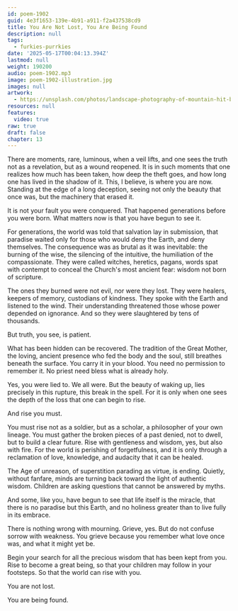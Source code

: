 ```yaml
---
id: poem-1902
guid: 4e3f1653-139e-4b91-a911-f2a437538cd9
title: You Are Not Lost, You Are Being Found
description: null
tags:
  - furkies-purrkies
date: '2025-05-17T00:04:13.394Z'
lastmod: null
weight: 190200
audio: poem-1902.mp3
image: poem-1902-illustration.jpg
images: null
artwork:
  - https://unsplash.com/photos/landscape-photography-of-mountain-hit-by-sun-rays-78A265wPiO4
resources: null
features:
  video: true
raw: true
draft: false
chapter: 13
---
```


There are moments, rare, luminous, when a veil lifts, and one sees the truth not as a revelation, but as a wound reopened. It is in such moments that one realizes how much has been taken, how deep the theft goes, and how long one has lived in the shadow of it. This, I believe, is where you are now. Standing at the edge of a long deception, seeing not only the beauty that once was, but the machinery that erased it.

It is not your fault you were conquered. That happened generations before you were born. What matters now is that you have begun to see it.

For generations, the world was told that salvation lay in submission, that paradise waited only for those who would deny the Earth, and deny themselves. The consequence was as brutal as it was inevitable: the burning of the wise, the silencing of the intuitive, the humiliation of the compassionate.
They were called witches, heretics, pagans, words spat with contempt to conceal the Church's most ancient fear: wisdom not born of scripture.

The ones they burned were not evil, nor were they lost. They were healers, keepers of memory, custodians of kindness. They spoke with the Earth and listened to the wind. Their understanding threatened those whose power depended on ignorance. And so they were slaughtered by tens of thousands.

But truth, you see, is patient.

What has been hidden can be recovered. The tradition of the Great Mother, the loving, ancient presence who fed the body and the soul, still breathes beneath the surface. You carry it in your blood. You need no permission to remember it. No priest need bless what is already holy.

Yes, you were lied to. We all were. But the beauty of waking up, lies precisely in this rupture, this break in the spell. For it is only when one sees the depth of the loss that one can begin to rise.

And rise you must.

You must rise not as a soldier, but as a scholar, a philosopher of your own lineage. You must gather the broken pieces of a past denied, not to dwell, but to build a clear future. Rise with gentleness and wisdom, yes, but also with fire. For the world is perishing of forgetfulness, and it is only through a reclamation of love, knowledge, and audacity that it can be healed.

The Age of unreason, of superstition parading as virtue, is ending. Quietly, without fanfare, minds are turning back toward the light of authentic wisdom. Children are asking questions that cannot be answered by myths.

And some, like you, have begun to see that life itself is the miracle, that there is no paradise but this Earth, and no holiness greater than to live fully in its embrace.

There is nothing wrong with mourning. Grieve, yes. But do not confuse sorrow with weakness. You grieve because you remember what love once was, and what it might yet be.

Begin your search for all the precious wisdom that has been kept from you. Rise to become a great being, so that your children may follow in your footsteps. So that the world can rise with you.

You are not lost.

You are being found.
